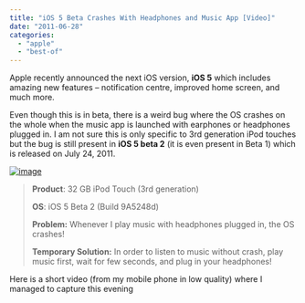 ```yaml
---
title: "iOS 5 Beta Crashes With Headphones and Music App [Video]"
date: "2011-06-28"
categories: 
  - "apple"
  - "best-of"
---
```


Apple recently announced the next iOS version, **iOS 5** which includes amazing new features – notification centre, improved home screen, and much more.

Even though this is in beta, there is a weird bug where the OS crashes on the whole when the music app is launched with earphones or headphones plugged in. I am not sure this is only specific to 3rd generation iPod touches but the bug is still present in **iOS 5 beta 2** (it is even present in Beta 1) which is released on July 24, 2011.

[![image](http://lh6.ggpht.com/-m1Sqwi2vK6Y/Tgnsea0bj9I/AAAAAAAACHA/NT01MtEmdG8/image_thumb.png?imgmax=800 "image")](http://lh4.ggpht.com/-31x22lBJ6Ho/Tgnsdsl06aI/AAAAAAAACG8/b3QPq5kOTvk/s1600-h/image%25255B2%25255D.png)

> **Product**: 32 GB iPod Touch (3rd generation)
> 
> **OS**: iOS 5 Beta 2 (Build 9A5248d)
> 
> **Problem:** Whenever I play music with headphones plugged in, the OS crashes!
> 
> **Temporary Solution:** In order to listen to music without crash, play music first, wait for few seconds, and plug in your headphones!

Here is a short video (from my mobile phone in low quality) where I managed to capture this evening
